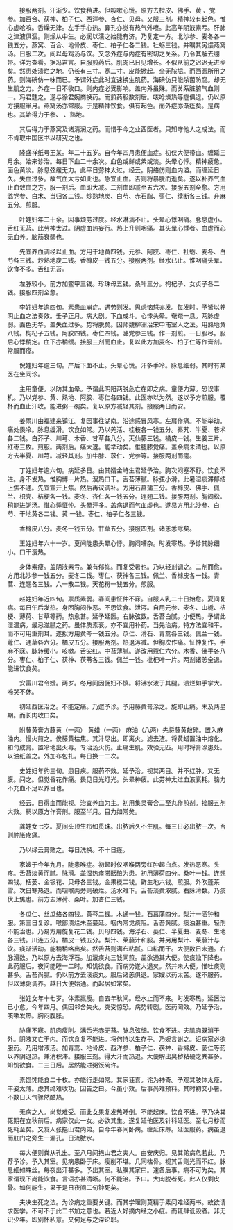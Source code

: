 <!-- { "loadSidebar": true } -->
　　接服两剂。汗渐少。饮食稍进。但咳嗽心慌。原方去橙皮、佛手、黄 、党参。加百合、茯神、柏子仁、西洋参、杏仁、贝母。又服三剂。精神较有起色。惟心虚呛咳。舌燥无津。左手手心热。鼻孔亦觉有热气外喷。此高年阴液素亏。肝肺之津液俱涸。则燥从中生。必润以濡之始能有济。乃复定一方。北沙参、麦冬各一钱五分。燕窝、百合、地骨皮、枣仁、柏子仁各二钱。牡蛎三钱。并嘱其另煨燕窝汤。日服二次。间以母鸡汤与饮。又念外症与内症有密切之关系。乃令其解去绷带。详为查看。据冯君言。自服煎药后。肌肉已日见增长。不似从前之迟迟无进步矣。然患处溃烂之地。仍长有三寸。宽二寸。皮能掀起。全无脓垢。而西医所用之药。则海碘仿一味而已。予谓外症此时宜速换生肌药。海碘仿只能杀菌防腐。却无生肌之力。外症一日不收口。则内症必受影响。盖内外虽殊。而关系脏腑气血则一。冯君韪之。遂与徐君婉商换药。而煎药服数剂后。咳呛燥热等症俱退。仍以原方接服半月。燕窝汤亦常服。于是精神饮食。俱有起色。而外症亦渐痊矣。是病也。其始得力于参、 、熟地。

　　其后得力于燕窝及诸清润之药。而惜乎今之业西医者。只知守他人之成法。而不肯取中国医书以研究之也。

　　隆盛祥纸号王某。年二十五岁。自今年四月患便血症。初仅大便带血。缠延三月余。始来诊治。每日下血二十余次。血色或鲜或紫或淡。头晕心悸。精神疲惫。面色黄淡。脉息弦缓无力。此平日劳神太过。经云。阴络伤则血内溢。而缠延日久。失血过多。故气血大亏如此也。急宜止血。否则将暴脱而逝矣。遂以补养气血止血敛血之方。服一剂后。血即大减。二剂血即减至五六次。接服五剂全愈。方用潞党参、白术、当归各二钱。炒熟地炭、白芍、赤石脂、枣仁、续断各三钱。升麻五分。煎服。

　　叶姓妇年二十余。因事烦劳过度。经水淋漓不止。头晕心悸咽痛。脉息虚小。舌红无苔。此劳神太过。阴虚血热妄行。热上升则咽痛。其头晕心悸者。血虚而心无血养。脑筋衰弱也。

　　先宜养血调经以止血。方用干地黄四钱。元参、阿胶、枣仁、牡蛎、麦冬、白芍各三钱。炒熟地炭二钱。香橼皮一钱五分。接服两剂。经水已止。惟咽痛头晕。饮食不多。舌红无苔。

　　左脉较小。前方加鳖甲三钱。珍珠母五钱。桑叶三分。枸杞子、女贞子各二钱。接服四剂全愈。

　　李姓妇年逾四旬。素患血崩症。遇劳则发。思虑恼怒亦发。每发时。予皆以养阴止血之法奏效。壬子正月。病大剧。下血成斗。心悸头晕。奄奄一息。两脉虚弱。面色无华。盖失血过多。势将脱矣。因师魏柳洲治宋申甫室人之法。用熟地黄八钱。枸杞子五钱。阿胶四钱。枣仁四钱。潞党参三钱。作一剂煎。一日服尽。服后心悸稍定。血下亦稍缓。接服三剂而血止。复以此方加麦冬、柏子仁等作膏剂。常服而痊。

　　倪姓妇年逾三旬。产后下血不止。头晕心慌。汗多手冷。脉息细弱。其时有某医在坐同诊。

　　主用童便。以防其血晕。予谓此阴阳两脱危亡在即之病。童便力薄。恐误事机。乃以党参、黄、熟地、阿胶、枣仁各四钱。此医亦以为然。遂以予方煎服。覆杯而血止汗收。能进粥一碗矣。复以原方减轻其剂。接服两日而安。

　　姜雨川由福建来镇江。复因事往湖南。沿途感冒风寒。左肩作痛。不能举动。痛处畏冷。脉息缓滑。饮食如常。乃以羌活、桂枝各一钱五分。秦艽、半夏、苍术各二钱。白芥子、川芎、木香、甘草各八分。天仙藤三钱。橘皮一钱。生姜三片。红枣三枚。煎服。两剂后。痛大退。能举动矣。惟腿膝觉痛。盖余病未清也。以原方去半夏、川芎。减轻其剂。加牛膝、苡仁、党参等。接服两剂而瘥。

　　丁姓妇年逾六旬。病延多日。由其婿金峙生君延予治。胸次闷塞不舒。饮食不进。身不发热。惟胸博一片热。溲热口干。舌苔薄腻。脉弦小滑。此暑湿痰滞郁结上焦不通。先宜宣开上焦。然后再议调补。方用石菖蒲三分。香橼皮、佛手、佩兰、枳壳、桔梗各一钱。麦冬、杏仁各一钱五分。连翘二钱。接服两剂。胸闷松。稍能进粥汤。惟心悸怔忡。头晕汗多。盖病退而气血虚也。遂易方用北沙参、白芍、干地黄各二钱。黄 一钱。枣仁、柏子仁各三钱。

　　香橼皮八分。麦冬一钱五分。甘草五分。接服四剂。诸恙悉除矣。

　　王姓妇年六十一岁。夏间陡患头晕心悸。胸闷嘈杂。时发寒热。予诊其脉细小。口干溲热。

　　身体素瘦。盖阴液素亏。兼有郁抑。而复受暑也。乃以轻剂调之。二剂而愈。方用北沙参一钱五分。麦冬二钱。枣仁、茯神各三钱。佩兰、香橼皮各一钱。青蒿、连翘各三钱。六一散二钱。天花粉一钱五分。煎服。

　　赵姓妇年近四旬。禀质素弱。春间患怔仲不寐。自服人乳二十日始愈。夏间复病。每日午后发热。身困胸闷作恶。不思饮食。泄泻。自用元参、麦冬、山栀、桔梗、薄荷、甘草等药。热愈甚。延予延医。右脉弦数。舌苔白腻。小便热。予谓此湿温病。最忌滋腻之药。虽体质素衰。亦不宜用补药。当先治病。特方法宜和平。而不可用重剂耳。遂拟方用黄芩一钱五分。苡仁、滑石、青蒿各三钱。佩兰一钱。蔻仁、通草各六分。橘皮五分。接服两剂。热退泻减。但胸次作痛。怔忡复作。手麻不寐。脉转缓小。咳嗽。舌尖红。中苔薄腻。遂改用蔻仁六分。木香、佛手各八分。枣仁、柏子仁、茯神、茯苓各三钱。佩兰一钱。枇杷叶一片。两剂诸恙全退。能进饮食矣。

　　安雷川君令嫒。两岁。冬月间因佣妇不慎。将沸水泼于其腿。溃烂如手掌大。啼哭不休。

　　初延西医治之。不能定痛。乃邀予诊。予用藤黄膏涂之。旋即止痛。未及两星期。而长肉收口矣。

　　附藤黄膏方藤黄（一两） 黄蜡（一两） 麻油（八两）先将藤黄敲碎。置入麻油内。慢火煎之。俟藤黄枯焦。其汁尽出。即离火。滤去渣。将黄蜡置油中熔化。和匀成膏。置冷地出火毒。专治汤火伤。止痛生肌。效验无匹。用时将膏涂患处。以油纸盖之。外加布包扎。每日换一二次。

　　史姓妇年约三旬。患目疾。服药不效。延予治。视其两目。并不红肿。又无 膜。问之。但觉昏花作痛。畏见日光灯光。头晕神疲。此劳神太过血液衰耗。脑力不充血不足以养目也。

　　经云。目得血而能视。治宜养血为主。初用集灵膏合二至丸作煎剂。接服五剂大效。嗣以原方作膏剂。服至半月。目力如常矣。

　　龚姓女七岁。夏间头顶生疖如贯珠。出脓后久不生肌。每三日必出脓一次。否则肿胀疼痛。

　　乃以绿云膏贴之。每日洗换。不十日瘥。

　　家嫂于今年九月。陡患喉症。初起时仅咽喉两旁红肿起白点。发热恶寒。头疼。舌苔淡黄而腻。脉滑。盖湿热痰滞酝酿为患。初用薄荷四分。桑叶一钱。连翘四钱。栝蒌、金银花、贝母各三钱。金果榄二钱。鲜生地六钱。煎服。外吹蓬莱雪。次日寒热退。而咽喉两旁则破烂。汤水难下。舌苔淡黄浓腻。右脉滑数。乃痰伏上焦也。前方去薄荷、桑叶。加杏仁三钱。

　　冬瓜仁、丝瓜络各四钱。黄芩二钱。木通一钱。石菖蒲四分。梨汁一酒钟和服。第三日复诊。喉部溃烂未至蔓延。咽内常觉痰阻。舌苔黄腻。痰浊甚重。轻剂不能治也。乃易方用旋复花二钱。贝母四钱。海浮石、蒌仁、半夏曲、麦冬、生地各三钱。川连五分。橘皮一钱五分。梨汁、莱菔汁和服。并另用梨汁、莱菔汁与饮。痰渐活动。能稍稍咯出矣。然舌苔则满布粘腻。口粘而干。大便数日未通。右脉滑数。乃以原方去海浮石。加滚痰丸三钱同煎。盖欲通其大便。使痰浊下降也。此药服后。夜间能睡一二时。知饥欲食。而病势遂大退矣。然并未大便。惟吐痰则甚多。舌苔尚腻。仍以前方去滚痰丸。服后诸恙俱退。家嫂以药太苦。遂不服药。但以薄粥调养。越日大便始通。而起居如常矣。

　　张姓女年十七岁。体素羸瘦。自去年秋间。经水止而不来。时发寒热。延医治已小愈。今年四月。偶因邻舍失火。突受惊恐。病势转剧。医药罔效。乃延予治。咳嗽发热。胸闷腹胀。

　　胁痛不寐。肌肉瘦削。满舌光赤无苔。脉息弦细。饮食不进。夫肌肉既消于外。阴液又亡于内。而饮食复不能进。将何恃以生存乎。乃婉言谢之。讵病家必欲服药。乃用增液汤。加青蒿、地骨皮、西洋参、柏子仁、茯神、香橼皮、蒌仁等药以养阴退热。兼消积滞。接服三剂。得大汗而热退。大便解出臭秽粘硬之粪甚多。知饥欲食。二三日后。居然能进粥饭碗许。

　　素馄饨能食二十枚。亦能行走如常。其家狂喜。诧为神奇。予观其肢体太瘦。丰姿太薄。虑其终难收功。因告之曰。今虽小效。后事尚难预料。其时初交小暑。不数日天气骤然酷热。

　　无病之人。尚觉难受。而此女果复发热睡倒。不能起床。饮食不进。予乃决其死期在立秋前后。病家仅此一女。必欲其生。遂复延他医及针科延医。至七月杪而死耗至矣。又友人张挹山君内弟。自今年春间卧病。缠延床蓐。延医服药。病虽退而肛门之旁生一漏孔。日流脓水。

　　每大便则粪从孔出。至八月间挹山君之夫人。由安庆归。见其弟病危若此。乃荐予诊。予入其室。见病患卧于床。瘦削不堪。几同枯骨。视其舌则光而不红。脉息细如蛛丝。每夜出汗甚多。予出其室。私嘱其家曰。速备后事。病不可为矣。其家谓现下尚能饮食。言语亦甚清晰。何不能治。予曰。大肉脱者死。此人仅剩皮骨。如何能生。果于是日夜间二句钟死矣。

　　夫决生死之法。为诊病之重要关键。而其学理则莫精于素问难经两书。故欲请求医学。不可不于此二书加之意也。若近人好摘内经之小疵。而辄肆诋毁者。非无识少年。即别怀私意。又何足与之深论耶。

　　
